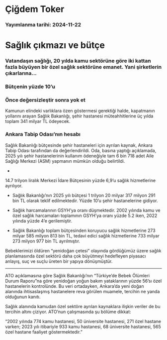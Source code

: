 # Çiğdem Toker

### Yayımlanma tarihi: 2024-11-22

# Sağlık çıkmazı ve bütçe


### Vatandaşın sağlığı, 20 yılda kamu sektörüne göre iki kattan fazla büyüyen bir özel sağlık sektörüne emanet. Yani şirketlerin çıkarlarına...


### Bütçenin yüzde 10’u


### Önce değersizleştir sonra yok et

Kamunun elindeki varlıklara özen göstermesi gerektiği halde, kapatmanın yollarını arayan Sağlık Bakanlığı, şehir hastanesi müteahhitlerine üç yılda toplam 341 milyar TL ödeyecek.


### Ankara Tabip Odası’nın hesabı

Sağlık Bakanlığı bütçesinde şehir hastaneleri için ayrılan kaynak, Ankara Tabip Odası tarafından da değerlendirildi. Oda, basına yaptığı açıklamada, 2025 yılı şehir hastanelerinin kullanım ödeneğiyle tam 6 bin 718 adet Aile Sağlığı Merkezi (ASM) yapmanın mümkün olduğu belirtildi.

*

14.7 trilyon liralık Merkezi İdare Bütçesinin yüzde 6,9’u sağlık hizmetlerine ayrılıyor.

* Sağlık Bakanlığı’nın 2025 yılı bütçesi 1 trilyon 20 milyar 317 milyon 291 bin TL olarak teklif edilmektedir. Yüzde 10’u şehir hastanelerine gidiyor.

* Sağlık harcamalarının GSYH’ya oranı düşmektedir. 2002 yılında kamu ve özel sağlık harcamaları toplamının GSYH’ya oranı yüzde 5.2 iken, 2022 yılında yüzde 4’e gerilemiştir.

* Sağlık Bakanlığı toplam bütçesinden koruyucu sağlık hizmetlerine 273 milyar 585 milyon 813 bin TL, tedavi edici sağlık hizmetlerine 733 milyar 273 milyon 977 bin TL ayrılmıştır.

Bebeklerimizi öldüren “yenidoğan çetesi” olayında gördüğümüz üzere sağlık planlamasında özel sektörü daha çok büyütmeyi hedefleyen piyasacı anlayış, suç ve suçlu üreten bir yapıya dönüşmüştür.

* * *

ATO açıklamasına göre Sağlık Bakanlığı’nın “Türkiye’de Bebek Ölümleri Durum Raporu”na göre yenidoğan yoğun bakım yataklarının yüzde 56’sı özel hastanelerin kontrolünde. Bu veri ortadayken, Ankara’da yeni doğan alanında ihtisaslaşmış hastanelere reva görülen muamele, tercihin ne yanda olduğunun kanıtı.

Sağlık alanında kamudan özel sektöre ayrılan kaynaklara ilişkin veriler de bu tercihin altını çiziyor. ATO’nun çalışmasında şu bölüme dikkat:

“2002 yılında 774 kamu hastanesi, 50 üniversite hastanesi, 271 özel hastane varken; 2023 yılı itibariyle 933 kamu hastanesi, 68 üniversite hastanesi, 565 özel hastane faaliyet göstermektedir.”

